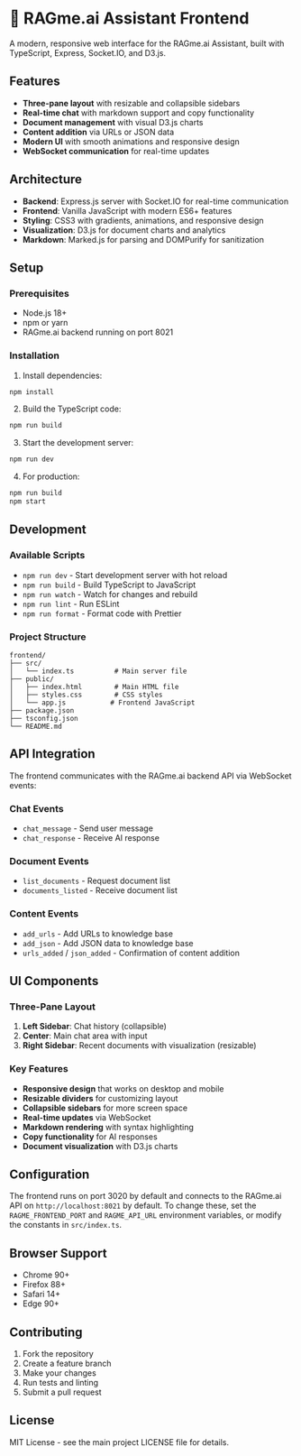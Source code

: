 # 🤖 RAGme.ai Assistant Frontend

A modern, responsive web interface for the RAGme.ai Assistant, built with TypeScript, Express, Socket.IO, and D3.js.

## Features

- **Three-pane layout** with resizable and collapsible sidebars
- **Real-time chat** with markdown support and copy functionality
- **Document management** with visual D3.js charts
- **Content addition** via URLs or JSON data
- **Modern UI** with smooth animations and responsive design
- **WebSocket communication** for real-time updates

## Architecture

- **Backend**: Express.js server with Socket.IO for real-time communication
- **Frontend**: Vanilla JavaScript with modern ES6+ features
- **Styling**: CSS3 with gradients, animations, and responsive design
- **Visualization**: D3.js for document charts and analytics
- **Markdown**: Marked.js for parsing and DOMPurify for sanitization

## Setup

### Prerequisites

- Node.js 18+ 
- npm or yarn
- RAGme.ai backend running on port 8021

### Installation

1. Install dependencies:
```bash
npm install
```

2. Build the TypeScript code:
```bash
npm run build
```

3. Start the development server:
```bash
npm run dev
```

4. For production:
```bash
npm run build
npm start
```

## Development

### Available Scripts

- `npm run dev` - Start development server with hot reload
- `npm run build` - Build TypeScript to JavaScript
- `npm run watch` - Watch for changes and rebuild
- `npm run lint` - Run ESLint
- `npm run format` - Format code with Prettier

### Project Structure

```
frontend/
├── src/
│   └── index.ts          # Main server file
├── public/
│   ├── index.html        # Main HTML file
│   ├── styles.css        # CSS styles
│   └── app.js           # Frontend JavaScript
├── package.json
├── tsconfig.json
└── README.md
```

## API Integration

The frontend communicates with the RAGme.ai backend API via WebSocket events:

### Chat Events
- `chat_message` - Send user message
- `chat_response` - Receive AI response

### Document Events
- `list_documents` - Request document list
- `documents_listed` - Receive document list

### Content Events
- `add_urls` - Add URLs to knowledge base
- `add_json` - Add JSON data to knowledge base
- `urls_added` / `json_added` - Confirmation of content addition

## UI Components

### Three-Pane Layout
1. **Left Sidebar**: Chat history (collapsible)
2. **Center**: Main chat area with input
3. **Right Sidebar**: Recent documents with visualization (resizable)

### Key Features
- **Responsive design** that works on desktop and mobile
- **Resizable dividers** for customizing layout
- **Collapsible sidebars** for more screen space
- **Real-time updates** via WebSocket
- **Markdown rendering** with syntax highlighting
- **Copy functionality** for AI responses
- **Document visualization** with D3.js charts

## Configuration

The frontend runs on port 3020 by default and connects to the RAGme.ai API on `http://localhost:8021` by default. To change these, set the `RAGME_FRONTEND_PORT` and `RAGME_API_URL` environment variables, or modify the constants in `src/index.ts`.

## Browser Support

- Chrome 90+
- Firefox 88+
- Safari 14+
- Edge 90+

## Contributing

1. Fork the repository
2. Create a feature branch
3. Make your changes
4. Run tests and linting
5. Submit a pull request

## License

MIT License - see the main project LICENSE file for details. 